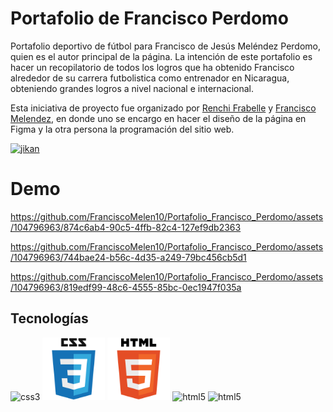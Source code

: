 
# Portafolio de Francisco Perdomo

Portafolio deportivo de fútbol para Francisco de Jesús Meléndez Perdomo, quien es el autor principal de la página. La intención de este portafolio es hacer un recopilatorio de todos los logros que ha obtenido Francisco alrededor de su carrera futbolistica como entrenador en Nicaragua, obteniendo grandes logros a nivel nacional e internacional.

Esta iniciativa de proyecto fue organizado por [Renchi Frabelle](https://github.com/frabelle) y [Francisco Melendez](https://github.com/FranciscoMelen10), en donde uno se encargo en hacer el diseño de la página en Figma y la otra persona la programación del sitio web.

[![jikan](https://img.shields.io/badge/Figma-000?style=for-the-badge&logo=figma&logoColor=white)](https://www.figma.com/file/RInEG9YPXnA0Y7bHcyIUlY/Dad's-Portfolio-Website?type=design&node-id=0-1&mode=design)

# Demo

https://github.com/FranciscoMelen10/Portafolio_Francisco_Perdomo/assets/104796963/874c6ab4-90c5-4ffb-82c4-127ef9db2363


https://github.com/FranciscoMelen10/Portafolio_Francisco_Perdomo/assets/104796963/744bae24-b56c-4d35-a249-79bc456cb5d1


https://github.com/FranciscoMelen10/Portafolio_Francisco_Perdomo/assets/104796963/819edf99-48c6-4555-85bc-0ec1947f035a


## Tecnologías

<div>
  <img src="https://astro.js.org/astro.png" alt="css3" width="100px" height="100px"/>
  <img src="https://raw.githubusercontent.com/devicons/devicon/master/icons/css3/css3-original-wordmark.svg" alt="css3" width="100px" height="100px"/>
  <img src="https://raw.githubusercontent.com/devicons/devicon/master/icons/html5/html5-original-wordmark.svg" alt="html5" width="100px" height="100px"/>
  <img src="https://upload.wikimedia.org/wikipedia/commons/thumb/9/99/Unofficial_JavaScript_logo_2.svg/1024px-Unofficial_JavaScript_logo_2.svg.png" alt="html5" width="100px" height="100px"/>
  <img src="https://i.pinimg.com/564x/9f/4c/25/9f4c2598ee3f12d78d35065639f8e243.jpg" alt="html5" width="100px" height="100px"/>
</div>